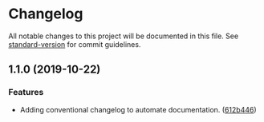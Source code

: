 # Changelog

All notable changes to this project will be documented in this file. See [standard-version](https://github.com/conventional-changelog/standard-version) for commit guidelines.

## 1.1.0 (2019-10-22)

### Features

* Adding conventional changelog to automate documentation. ([612b446](https://github.com/Xillians/discordBot/commit/612b4468ac17fbf3df187fa57a1910a83dcacbc7))
